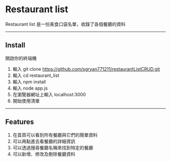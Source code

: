 # Restaurant list
Restaurant list 是一份美食口袋名單，收錄了各個餐廳的資料

---

## Install
開啟你的終端機
1. 輸入 git clone https://github.com/sgryan771211/restaurantListCRUD.git
2. 輸入 cd restaurant_list
3. 輸入 npm install
4. 輸入 node app.js
5. 在瀏覽器網址上輸入 localhost:3000
6. 開始使用清單
---

## Features
1. 在首頁可以看到所有餐廳與它們的簡單資料
2. 可以再點進去看餐廳的詳細資訊
3. 可以透過搜尋餐廳名稱來找到特定的餐廳
4. 可以新增、修改及刪除餐廳資料